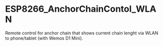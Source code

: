 # ESP8266_AnchorChainContol_WLAN
Remote control for anchor chain that shows current chain lenght via WLAN to phone/tablet (with Wemos D1 Mini).
